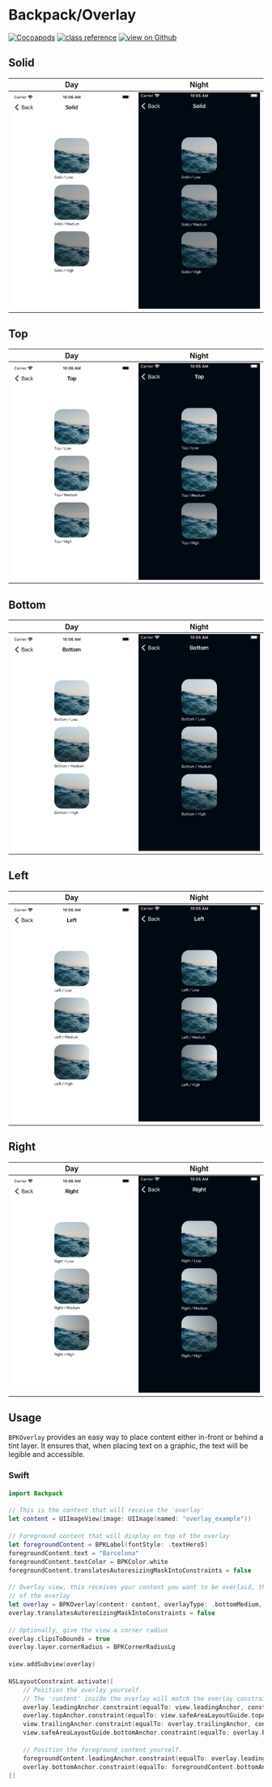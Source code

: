 # Backpack/Overlay

[![Cocoapods](https://img.shields.io/cocoapods/v/Backpack.svg?style=flat)](https://cocoapods.org/pods/Backpack)
[![class reference](https://img.shields.io/badge/Class%20reference-iOS-blue)](https://backpack.github.io/ios/versions/latest/uikit/Classes/BPKOverlay.html)
[![view on Github](https://img.shields.io/badge/Source%20code-GitHub-lightgrey)](https://github.com/Skyscanner/backpack-ios/tree/main/Backpack/Overlay)

## Solid

| Day | Night |
| --- | --- |
| <img src="https://raw.githubusercontent.com/Skyscanner/backpack-ios/main/screenshots/iPhone-overlay___solid_lm.png" alt="" width="375" /> |<img src="https://raw.githubusercontent.com/Skyscanner/backpack-ios/main/screenshots/iPhone-overlay___solid_dm.png" alt="" width="375" /> |

## Top

| Day | Night |
| --- | --- |
| <img src="https://raw.githubusercontent.com/Skyscanner/backpack-ios/main/screenshots/iPhone-overlay___top_lm.png" alt="" width="375" /> |<img src="https://raw.githubusercontent.com/Skyscanner/backpack-ios/main/screenshots/iPhone-overlay___top_dm.png" alt="" width="375" /> |

## Bottom

| Day | Night |
| --- | --- |
| <img src="https://raw.githubusercontent.com/Skyscanner/backpack-ios/main/screenshots/iPhone-overlay___bottom_lm.png" alt="" width="375" /> |<img src="https://raw.githubusercontent.com/Skyscanner/backpack-ios/main/screenshots/iPhone-overlay___bottom_dm.png" alt="" width="375" /> |

## Left

| Day | Night |
| --- | --- |
| <img src="https://raw.githubusercontent.com/Skyscanner/backpack-ios/main/screenshots/iPhone-overlay___left_lm.png" alt="" width="375" /> |<img src="https://raw.githubusercontent.com/Skyscanner/backpack-ios/main/screenshots/iPhone-overlay___left_dm.png" alt="" width="375" /> |

## Right

| Day | Night |
| --- | --- |
| <img src="https://raw.githubusercontent.com/Skyscanner/backpack-ios/main/screenshots/iPhone-overlay___right_lm.png" alt="" width="375" /> |<img src="https://raw.githubusercontent.com/Skyscanner/backpack-ios/main/screenshots/iPhone-overlay___right_dm.png" alt="" width="375" /> |

## Usage

`BPKOverlay` provides an easy way to place content either in-front or behind a tint layer. It ensures that, when placing text on a graphic, the text will be legible and accessible.

### Swift

```swift
import Backpack

// This is the content that will receive the 'overlay'
let content = UIImageView(image: UIImage(named: "overlay_example"))

// Foreground content that will display on top of the overlay
let foregroundContent = BPKLabel(fontStyle: .textHero5)
foregroundContent.text = "Barcelona"
foregroundContent.textColor = BPKColor.white
foregroundContent.translatesAutoresizingMaskIntoConstraints = false

// Overlay view, this receives your content you want to be overlaid, the type of overlay and the content on top
// of the overlay
let overlay = BPKOverlay(content: content, overlayType: .bottomMedium, foregroundContent: foregroundContent)
overlay.translatesAutoresizingMaskIntoConstraints = false

// Optionally, give the view a corner radius
overlay.clipsToBounds = true
overlay.layer.cornerRadius = BPKCornerRadiusLg

view.addSubview(overlay)

NSLayoutConstraint.activate([
    // Position the overlay yourself.
    // The 'content' inside the overlay will match the overlay constraints.
    overlay.leadingAnchor.constraint(equalTo: view.leadingAnchor, constant: BPKSpacingBase),
    overlay.topAnchor.constraint(equalTo: view.safeAreaLayoutGuide.topAnchor, constant: BPKSpacingBase),
    view.trailingAnchor.constraint(equalTo: overlay.trailingAnchor, constant: BPKSpacingBase),
    view.safeAreaLayoutGuide.bottomAnchor.constraint(equalTo: overlay.bottomAnchor, constant: BPKSpacingBase),
    
    // Position the foreground content yourself.
    foregroundContent.leadingAnchor.constraint(equalTo: overlay.leadingAnchor, constant: BPKSpacingLg),
    overlay.bottomAnchor.constraint(equalTo: foregroundContent.bottomAnchor, constant: BPKSpacingLg)
])
```
